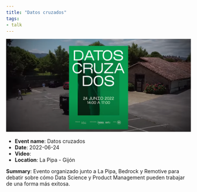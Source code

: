 ```yaml
---
title: "Datos cruzados"
tags:
- talk
---
```


![Datos-Cruzados](03.%20Outputs/Public%20Appearances/2022/Cruzando-datos-2022/Datos-Cruzados.png)

- **Event name**: Datos cruzados
- **Date**: 2022-06-24
- **Video**: 
- **Location**: La Pipa - Gijón

**Summary**: Evento organizado junto a La Pipa, Bedrock y Remotive para debatir sobre cómo Data Science y Product Management pueden trabajar de una forma más exitosa.